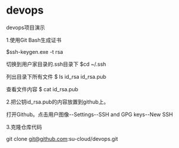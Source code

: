 # devops
devops项目演示

1.使用Git Bash生成证书

$ssh-keygen.exe -t rsa

切换到用户家目录的.ssh目录下
$cd ~/.ssh

列出目录下所有文件
$ ls
id_rsa  id_rsa.pub

查看文件内容
$ cat id_rsa.pub

2.把公钥id_rsa.pub的内容放置到github上。

打开Github。点击用户图像--Settings--SSH and GPG keys--New SSH

3.克隆仓库代码

git clone git@github.com:su-cloud/devops.git

